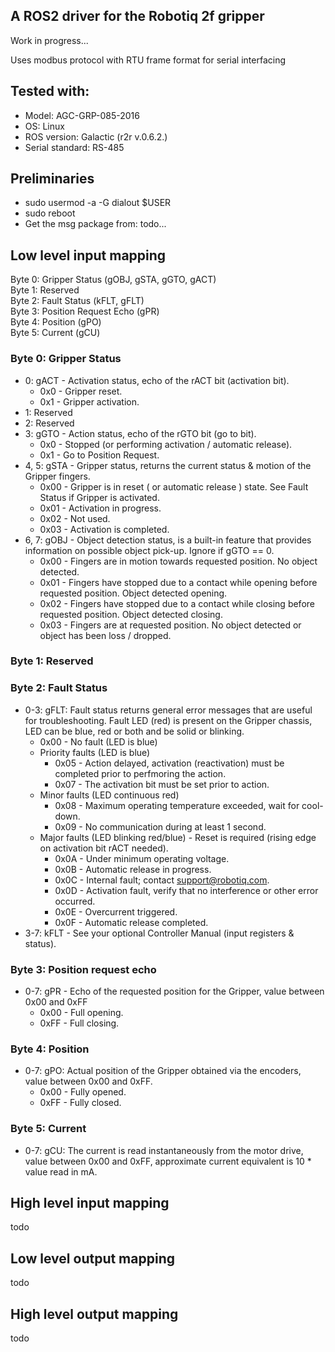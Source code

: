 ## A ROS2 driver for the Robotiq 2f gripper
Work in progress...

Uses modbus protocol with RTU frame format for serial interfacing

## Tested with:
- Model: AGC-GRP-085-2016
- OS: Linux
- ROS version: Galactic (r2r v.0.6.2.)
- Serial standard: RS-485

## Preliminaries
- sudo usermod -a -G dialout $USER
- sudo reboot
- Get the msg package from: todo...

## Low level input mapping

Byte 0: Gripper Status (gOBJ, gSTA, gGTO, gACT)\
Byte 1: Reserved\
Byte 2: Fault Status (kFLT, gFLT)\
Byte 3: Position Request Echo (gPR)\
Byte 4: Position (gPO)\
Byte 5: Current (gCU)

### Byte 0: Gripper Status
- 0: gACT - Activation status, echo of the rACT bit (activation bit).
    - 0x0 - Gripper reset.
    - 0x1 - Gripper activation.
- 1: Reserved
- 2: Reserved
- 3: gGTO - Action status, echo of the rGTO bit (go to bit).
    - 0x0 - Stopped (or performing activation / automatic release).
    - 0x1 - Go to Position Request.
- 4, 5: gSTA - Gripper status, returns the current status & motion of the Gripper fingers.
    - 0x00 - Gripper is in reset ( or automatic release ) state. See Fault Status if Gripper is activated.
    - 0x01 - Activation in progress.
    - 0x02 - Not used.
    - 0x03 - Activation is completed.
- 6, 7: gOBJ - Object detection status, is a built-in feature that provides information on possible object pick-up. Ignore if gGTO == 0.
    - 0x00 - Fingers are in motion towards requested position. No object detected.
    - 0x01 - Fingers have stopped due to a contact while opening before requested position. Object detected opening.
    - 0x02 - Fingers have stopped due to a contact while closing before requested position. Object detected closing.
    - 0x03 - Fingers are at requested position. No object detected or object has been loss / dropped.

### Byte 1: Reserved

### Byte 2: Fault Status
- 0-3: gFLT: Fault status returns general error messages that are useful for troubleshooting. Fault LED (red) is present on the Gripper chassis, LED can be blue, red or both and be solid or blinking.
    - 0x00 - No fault (LED is blue)
    - Priority faults (LED is blue)
        - 0x05 - Action delayed, activation (reactivation) must be completed prior to perfmoring the action.
        - 0x07 - The activation bit must be set prior to action.
    - Minor faults (LED continuous red)
        - 0x08 - Maximum operating temperature exceeded, wait for cool-down.
        - 0x09 - No communication during at least 1 second.
    - Major faults (LED blinking red/blue) - Reset is required (rising edge on activation bit rACT needed).
        - 0x0A - Under minimum operating voltage.
        - 0x0B - Automatic release in progress.
        - 0x0C - Internal fault; contact support@robotiq.com.
        - 0x0D - Activation fault, verify that no interference or other error occurred.
        - 0x0E - Overcurrent triggered.
        - 0x0F - Automatic release completed.
- 3-7: kFLT - See your optional Controller Manual (input registers & status).

### Byte 3: Position request echo
- 0-7: gPR - Echo of the requested position for the Gripper, value between 0x00 and 0xFF
    - 0x00 - Full opening.
    - 0xFF - Full closing.

### Byte 4: Position
- 0-7: gPO: Actual position of the Gripper obtained via the encoders, value between 0x00 and 0xFF.
    - 0x00 - Fully opened.
    - 0xFF - Fully closed.

### Byte 5: Current
- 0-7: gCU: The current is read instantaneously from the motor drive, value between 0x00 and 0xFF, approximate current equivalent is 10 * value read in mA.

## High level input mapping
todo
## Low level output mapping
todo
## High level output mapping
todo